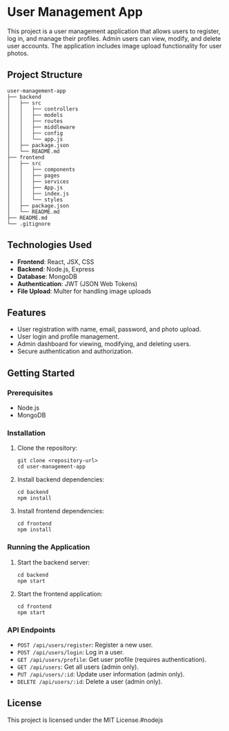 # User Management App

This project is a user management application that allows users to register, log in, and manage their profiles. Admin users can view, modify, and delete user accounts. The application includes image upload functionality for user photos.

## Project Structure

```
user-management-app
├── backend
│   ├── src
│   │   ├── controllers
│   │   ├── models
│   │   ├── routes
│   │   ├── middleware
│   │   ├── config
│   │   └── app.js
│   ├── package.json
│   └── README.md
├── frontend
│   ├── src
│   │   ├── components
│   │   ├── pages
│   │   ├── services
│   │   ├── App.js
│   │   ├── index.js
│   │   └── styles
│   ├── package.json
│   └── README.md
├── README.md
└── .gitignore
```

## Technologies Used

- **Frontend**: React, JSX, CSS
- **Backend**: Node.js, Express
- **Database**: MongoDB
- **Authentication**: JWT (JSON Web Tokens)
- **File Upload**: Multer for handling image uploads

## Features

- User registration with name, email, password, and photo upload.
- User login and profile management.
- Admin dashboard for viewing, modifying, and deleting users.
- Secure authentication and authorization.

## Getting Started

### Prerequisites

- Node.js
- MongoDB

### Installation

1. Clone the repository:
   ```
   git clone <repository-url>
   cd user-management-app
   ```

2. Install backend dependencies:
   ```
   cd backend
   npm install
   ```

3. Install frontend dependencies:
   ```
   cd frontend
   npm install
   ```

### Running the Application

1. Start the backend server:
   ```
   cd backend
   npm start
   ```

2. Start the frontend application:
   ```
   cd frontend
   npm start
   ```

### API Endpoints

- `POST /api/users/register`: Register a new user.
- `POST /api/users/login`: Log in a user.
- `GET /api/users/profile`: Get user profile (requires authentication).
- `GET /api/users`: Get all users (admin only).
- `PUT /api/users/:id`: Update user information (admin only).
- `DELETE /api/users/:id`: Delete a user (admin only).

## License

This project is licensed under the MIT License.# n o d e j s  
 